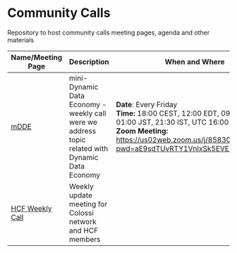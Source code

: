 # Community Calls

Repository to host community calls meeting pages, agenda and other materials

Name/Meeting Page|Description|When and Where
-----------------|-----------|--------------
[mDDE](mDDE/README.md) | mini-Dynamic Data Economy - weekly call were we address topic related with Dynamic Data Economy | **Date**: Every Friday <br> **Time:** 18:00 CEST, 12:00 EDT, 09:00 PDT, 01:00 JST, 21:30 IST, UTC 16:00 <br/> **Zoom Meeting:** https://us02web.zoom.us/j/85830970493?pwd=aE9sdTUvRTY1VnIxSk5EVEM3VHlhdz09
[HCF Weekly Call](hcf-weekly.md) | Weekly update meeting for Colossi network and HCF members | 
